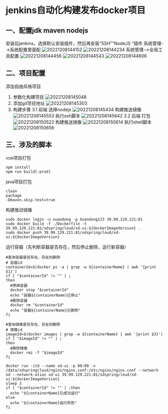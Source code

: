 # jenkins自动化构建发布docker项目

## 一、配置jdk maven nodejs

安装后jenkins，选择默认安装插件，然后再安装“SSH”“NodeJS ”插件
系统管理-->系统配置里面配
![20221208144152](https://calvinqi.oss-cn-beijing.aliyuncs.com/images/allnote/20221208144152.png)
![20221208144234](https://calvinqi.oss-cn-beijing.aliyuncs.com/images/allnote/20221208144234.png)
系统管理-->全局工具配置
![20221208144456](https://calvinqi.oss-cn-beijing.aliyuncs.com/images/allnote/20221208144456.png)
![20221208144543](https://calvinqi.oss-cn-beijing.aliyuncs.com/images/allnote/20221208144543.png)
![20221208144606](https://calvinqi.oss-cn-beijing.aliyuncs.com/images/allnote/20221208144606.png)

## 二、项目配置

添加自由风格项目

1. 参数化构建项目
![20221208145048](https://calvinqi.oss-cn-beijing.aliyuncs.com/images/allnote/20221208145048.png)
2. 添加git项目地址
![20221208145303](https://calvinqi.oss-cn-beijing.aliyuncs.com/images/allnote/20221208145303.png)
3. 构建步骤
   3.1 前端
   选择nodejs
   ![20221208145434](https://calvinqi.oss-cn-beijing.aliyuncs.com/images/allnote/20221208145434.png)
   构建推送镜像
   ![20221208145553](https://calvinqi.oss-cn-beijing.aliyuncs.com/images/allnote/20221208145553.png)
   执行ssh脚本
   ![20221208145642](https://calvinqi.oss-cn-beijing.aliyuncs.com/images/allnote/20221208145642.png)
   3.2 后端
   打包
   ![20221208150522](https://calvinqi.oss-cn-beijing.aliyuncs.com/images/allnote/20221208150522.png)
   构建推送镜像
   ![20221208150614](https://calvinqi.oss-cn-beijing.aliyuncs.com/images/allnote/20221208150614.png)
   执行shell脚本
   ![20221208150656](https://calvinqi.oss-cn-beijing.aliyuncs.com/images/allnote/20221208150656.png)

## 三、涉及的脚本

vue项目打包

```shell
npm install
npm run build[:prod]
```

java项目打包

```shell
clean
package
-Dmaven.skip.test=true
```

构建推动镜像

```shell
sudo docker login -u xuandong -p Xuandong123 39.99.129.221:81
sudo docker build -f ./Dockerfile -t 39.99.129.221:81/xdspringcloud/xd-ui:${dockerImageVersion} .
sudo docker push 39.99.129.221:81/xdspringcloud/xd-ui:${dockerImageVersion}
```

运行容器（先判断容器是否存在，然后停止删除，运行新容器）

```shell
#查询容器是否存在，存在则删除
# 容器id
containerId=$(docker ps -a | grep -w ${containerName} | awk '{print $1}')
if [ "$containerId" != "" ] ;
then
  #停掉容器
  docker stop "$containerId"
  echo "容器${containerName}已停止"
  #删除容器
  docker rm "$containerId"
  echo "容器${containerName}已删除"
fi

#查询镜像是否存在，存在则删除
# 镜像id
imageId=$(docker images | grep -w ${containerName} | awk '{print $3}')
if [ "$imageId" != "" ] ;
then
  #删除镜像
  docker rmi -f "$imageId"
fi

docker run -itd --name xd-ui -p 80:80 -v /data/xdspringcloud/nginx/nginx.conf:/etc/nginx/nginx.conf --network xd --network-alias xd-ui 39.99.129.221:81/xdspringcloud/xd-ui:${dockerImageVersion}
sleep 3
if [ "$containerId" != "" ] ;then
  echo "${containerName}已成功运行"
else
  echo "${containerName}运行失败"
fi
```
